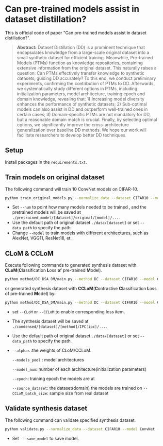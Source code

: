 # Can pre-trained models assist in dataset distillation?

This is official code of paper "Can pre-trained models assist in dataset distillation?". 

> **Abstract:** Dataset Distillation (DD) is a prominent technique that encapsulates knowledge from a large-scale original dataset into a small synthetic dataset for efficient training. Meanwhile, Pre-trained Models (PTMs) function as knowledge repositories, containing extensive information from the original dataset. This naturally raises a question: Can PTMs effectively transfer knowledge to synthetic datasets, guiding DD accurately? To this end, we conduct preliminary experiments, confirming the contribution of PTMs to DD. Afterwards, we systematically study different options in PTMs, including initialization parameters, model architecture, training epoch and domain knowledge, revealing that: 1) Increasing model diversity enhances the performance of synthetic datasets; 2) Sub-optimal models can also assist in DD and outperform well-trained ones in certain cases; 3) Domain-specific PTMs are not mandatory for DD, but a reasonable domain match is crucial. Finally, by selecting optimal options, we significantly improve the cross-architecture generalization over baseline DD methods. We hope our work will facilitate researchers to develop better DD techniques. 

## Setup

Install packages in the `requirements.txt`.

## Train models on original dataset

The following command will train 10 ConvNet models on CIFAR-10.

```bash
python train_original_models.py --normalize_data --dataset CIFAR10 --model ConvNet --num 10
```

* Set `--num` to point how many models needed to be trained , and the pretrained models will be saved at `./pretrained_model/[dataset]/original/[model]/...`.
*  Use the default path of original dataset `./data/[dataset]` or set `--data_path` to specify the path.
*  Change `--model` to train models with different architectures, such as AlexNet, VGG11, ResNet18, et.

## CLoM & CCLoM

Execute following commands to generated synthesis dataset with **CLoM**(**C**lassification **L**oss **o**f pre-trained **M**odel).

```sh
python method/DC_DSA_DM/main.py --method DC --dataset CIFAR10 --model ConvNet --ipc 10 --CLoM --models_pool ConvNet --alphas 1000  --model_num 1 --epoch 150
```

or generated synthesis dataset with **CCLoM**(**C**ontrastive **C**lassification **L**oss of pre-trained **M**odel) by:

```sh
python method/DC_DSA_DM/main.py --method DC --dataset CIFAR10 --model ConvNet --ipc 10 --CCLoM --models_pool ConvNet --alphas 1000  --model_num 1 --epoch 150 --source_dataset CIFAR100 --CCLoM_batch_size 8196
```

* set `--CLoM` or `--CCLoM` to enable corresponding loss item.

* The synthesis dataset will be saved at `./condensed/[dataset]/[method]/IPC[ipc]/...`.

* Use the default path of original dataset `./data/[dataset]` or set `--data_path` to specify the path.

* `--alphas` :the weights of CLoM/CCLoM.

   `--models_pool` : model architectures

   `--model_num`: number of each architecture(initialization parameters)

   `--epoch`: training epoch the models are at

  `--source_dataset`: the dataset(domain) the models are trained on
  `--CCLoM_batch_size`: sample size from real dataset

## Validate synthesis dataset

The following command can validate specified synthesis dataset.

```bash
python validate.py --normalize_data --dataset CIFAR10 --model ConvNet --dsa --synthesis_data_path <specified_path>
```

*  Set ` --save_model` to save model.
